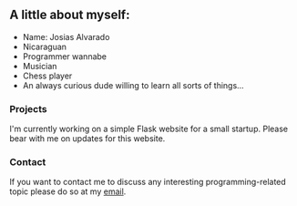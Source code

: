 ## A little about myself:

- Name: Josias Alvarado
- Nicaraguan
- Programmer wannabe
- Musician
- Chess player
- An always curious dude willing to learn all sorts of things...

### Projects

I'm currently working on a simple Flask website for a small startup. Please bear with me on updates
for this website. 

### Contact

If you want to contact me to discuss any interesting programming-related topic please do so
at my [email](mailto:init-pointer@protonmail.com).
